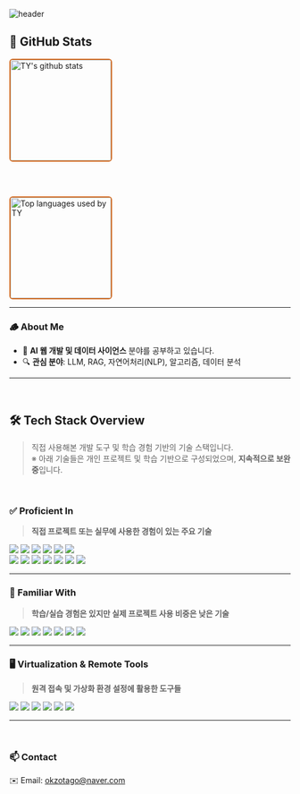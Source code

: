 <!-- 헤더 -->
![header](https://capsule-render.vercel.app/api?type=venom&height=280&text=Welcome%20to%20Taeyeon's%20GitHub&fontSize=50&fontColor=D2691E&color=0:F5DEB3,100:FFF5E1&stroke=D2691E)

## 🤎 GitHub Stats

<!-- GitHub 활동 통계 -->
<a href="https://github.com/xodus123">
  <img align="center" style="height:180px;border:2px solid #D2691E;border-radius:6px;" 
       src="https://github-readme-stats.vercel.app/api?username=xodus123&show_icons=true&title_color=8B4513&text_color=3E2C23&icon_color=DAA520&bg_color=FFF5E1&border_color=FFF5E1" 
       alt="TY's github stats" />
</a>

<br><br>

<!-- 가장 많이 사용한 언어 -->
<a href="https://github.com/xodus123">
  <img align="center" style="height:180px;border:2px solid #D2691E;border-radius:6px;" 
       src="https://github-readme-stats.vercel.app/api/top-langs/?username=xodus123&layout=compact&title_color=8B4513&text_color=3E2C23&bg_color=FFF5E1&border_color=FFF5E1" 
       alt="Top languages used by TY" />
</a>

---

### 🪵 About Me

- 🌿 **AI 웹 개발 및 데이터 사이언스** 분야를 공부하고 있습니다.  
- 🔍 **관심 분야**: LLM, RAG, 자연어처리(NLP), 알고리즘, 데이터 분석

---
<br>

## 🛠️ Tech Stack Overview  
> 직접 사용해본 개발 도구 및 학습 경험 기반의 기술 스택입니다.  
> ※ 아래 기술들은 개인 프로젝트 및 학습 기반으로 구성되었으며, **지속적으로 보완 중**입니다.

<br>

### ✅ Proficient In  
> **직접 프로젝트 또는 실무에 사용한 경험이 있는 주요 기술**

<img src="https://img.shields.io/badge/Python-8B4513?style=flat-square&logo=Python&logoColor=white"/> <img src="https://img.shields.io/badge/VSCode-A0522D?style=flat-square&logo=Visual%20Studio%20Code&logoColor=white"/> <img src="https://img.shields.io/badge/Jupyter-D2691E?style=flat-square&logo=Jupyter&logoColor=white"/> <img src="https://img.shields.io/badge/Google_Colab-F4A460?style=flat-square&logo=Google%20Colab&logoColor=white"/> <img src="https://img.shields.io/badge/Git-CD5C5C?style=flat-square&logo=Git&logoColor=white"/> <img src="https://img.shields.io/badge/GitHub-3E2C23?style=flat-square&logo=GitHub&logoColor=white"/><br>
<img src="https://img.shields.io/badge/Transformers-D2691E?style=flat-square&logo=OpenAI&logoColor=white"/> <img src="https://img.shields.io/badge/PyTorch-A0522D?style=flat-square&logo=PyTorch&logoColor=white"/> <img src="https://img.shields.io/badge/TensorFlow-CD853F?style=flat-square&logo=TensorFlow&logoColor=white"/> <img src="https://img.shields.io/badge/LangChain-8B4513?style=flat-square&logo=LangChain&logoColor=white"/> <img src="https://img.shields.io/badge/NumPy-DEB887?style=flat-square&logo=NumPy&logoColor=black"/> <img src="https://img.shields.io/badge/Pandas-F5DEB3?style=flat-square&logo=Pandas&logoColor=black"/> <img src="https://img.shields.io/badge/scikit--learn-FFF5E1?style=flat-square&logo=scikit-learn&logoColor=black"/>

---

### 🌱 Familiar With  
> **학습/실습 경험은 있지만 실제 프로젝트 사용 비중은 낮은 기술**

<img src="https://img.shields.io/badge/Java-8B4513?style=flat-square&logo=OpenJDK&logoColor=white"/> <img src="https://img.shields.io/badge/JavaScript-F5DEB3?style=flat-square&logo=JavaScript&logoColor=black"/> <img src="https://img.shields.io/badge/HTML5-CD853F?style=flat-square&logo=HTML5&logoColor=white"/> <img src="https://img.shields.io/badge/CSS3-DEB887?style=flat-square&logo=CSS3&logoColor=white"/> <img src="https://img.shields.io/badge/RaspberryPi-A0522D?style=flat-square&logo=Raspberry%20Pi&logoColor=white"/> <img src="https://img.shields.io/badge/MySQL-8B4513?style=flat-square&logo=MySQL&logoColor=white"/> <img src="https://img.shields.io/badge/Tableau-D2691E?style=flat-square&logo=Tableau&logoColor=white"/>  

---

### 🖥 Virtualization & Remote Tools  
> **원격 접속 및 가상화 환경 설정에 활용한 도구들**

<img src="https://img.shields.io/badge/RealVNC-6B4226?style=flat-square&logo=RealVNC&logoColor=white"/> <img src="https://img.shields.io/badge/Tera_Term-8B7355?style=flat-square&logo=Tera_Term&logoColor=white"/> <img src="https://img.shields.io/badge/VirtualBox-5C4033?style=flat-square&logo=VirtualBox&logoColor=white"/> <img src="https://img.shields.io/badge/VMware-A0522D?style=flat-square&logo=VMware&logoColor=white"/> <img src="https://img.shields.io/badge/Linux-F4A460?style=flat-square&logo=Linux&logoColor=black"/> <img src="https://img.shields.io/badge/Ubuntu-DEB887?style=flat-square&logo=Ubuntu&logoColor=white"/>  

---
<br>

### 📫 Contact

✉️ Email: [okzotago@naver.com](mailto:okzotago@naver.com)


